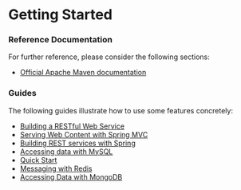 # Getting Started

### Reference Documentation
For further reference, please consider the following sections:

* [Official Apache Maven documentation](https://maven.apache.org/guides/index.html)

### Guides
The following guides illustrate how to use some features concretely:

* [Building a RESTful Web Service](https://spring.io/guides/gs/rest-service/)
* [Serving Web Content with Spring MVC](https://spring.io/guides/gs/serving-web-content/)
* [Building REST services with Spring](https://spring.io/guides/tutorials/bookmarks/)
* [Accessing data with MySQL](https://spring.io/guides/gs/accessing-data-mysql/)
* [Quick Start](https://github.com/mybatis/spring-boot-starter/wiki/Quick-Start)
* [Messaging with Redis](https://spring.io/guides/gs/messaging-redis/)
* [Accessing Data with MongoDB](https://spring.io/guides/gs/accessing-data-mongodb/)

